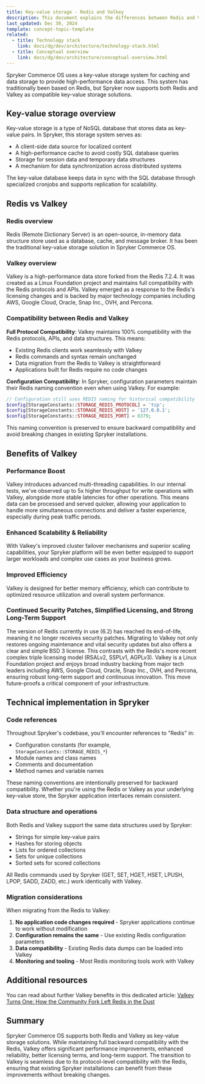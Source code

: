 ```yaml
---
title: Key-value storage - Redis and Valkey
description: This document explains the differences between Redis and Valkey, their compatibility, and the benefits of Valkey migration in Spryker Commerce OS.
last_updated: Dec 30, 2024
template: concept-topic-template
related:
  - title: Technology stack
    link: docs/dg/dev/architecture/technology-stack.html
  - title: Conceptual overview
    link: docs/dg/dev/architecture/conceptual-overview.html
---
```


Spryker Commerce OS uses a key-value storage system for caching and data storage to provide high-performance data access. This system has traditionally been based on Redis, but Spryker now supports both Redis and Valkey as compatible key-value storage solutions.

## Key-value storage overview

Key-value storage is a type of NoSQL database that stores data as key-value pairs. In Spryker, this storage system serves as:

- A client-side data source for localized content
- A high-performance cache to avoid costly SQL database queries
- Storage for session data and temporary data structures
- A mechanism for data synchronization across distributed systems

The key-value database keeps data in sync with the SQL database through specialized cronjobs and supports replication for scalability.

## Redis vs Valkey

### Redis overview

Redis (Remote Dictionary Server) is an open-source, in-memory data structure store used as a database, cache, and message broker. It has been the traditional key-value storage solution in Spryker Commerce OS.

### Valkey overview

Valkey is a high-performance data store forked from the Redis 7.2.4. It was created as a Linux Foundation project and maintains full compatibility with the Redis protocols and APIs. Valkey emerged as a response to the Redis's licensing changes and is backed by major technology companies including AWS, Google Cloud, Oracle, Snap Inc., OVH, and Percona.

### Compatibility between Redis and Valkey

**Full Protocol Compatibility**: Valkey maintains 100% compatibility with the Redis protocols, APIs, and data structures. This means:

- Existing Redis clients work seamlessly with Valkey
- Redis commands and syntax remain unchanged
- Data migration from the Redis to Valkey is straightforward
- Applications built for Redis require no code changes

**Configuration Compatibility**: In Spryker, configuration parameters maintain their Redis naming convention even when using Valkey. For example:

```php
// Configuration still uses REDIS naming for historical compatibility
$config[StorageConstants::STORAGE_REDIS_PROTOCOL] = 'tcp';
$config[StorageConstants::STORAGE_REDIS_HOST] = '127.0.0.1';
$config[StorageConstants::STORAGE_REDIS_PORT] = 6379;
```

This naming convention is preserved to ensure backward compatibility and avoid breaking changes in existing Spryker installations.

## Benefits of Valkey

### Performance Boost

Valkey introduces advanced multi-threading capabilities. In our internal tests, we've observed up to 5x higher throughput for write operations with Valkey, alongside more stable latencies for other operations. This means data can be processed and served quicker, allowing your application to handle more simultaneous connections and deliver a faster experience, especially during peak traffic periods.

### Enhanced Scalability & Reliability

With Valkey's improved cluster failover mechanisms and superior scaling capabilities, your Spryker platform will be even better equipped to support larger workloads and complex use cases as your business grows.

### Improved Efficiency

Valkey is designed for better memory efficiency, which can contribute to optimized resource utilization and overall system performance.

### Continued Security Patches, Simplified Licensing, and Strong Long-Term Support

The version of Redis currently in use (6.2) has reached its end-of-life, meaning it no longer receives security patches. Migrating to Valkey not only restores ongoing maintenance and vital security updates but also offers a clear and simple BSD 3 license. This contrasts with the Redis's more recent complex triple licensing model (RSALv2, SSPLv1, AGPLv3). Valkey is a Linux Foundation project and enjoys broad industry backing from major tech leaders including AWS, Google Cloud, Oracle, Snap Inc., OVH, and Percona, ensuring robust long-term support and continuous innovation. This move future-proofs a critical component of your infrastructure.

## Technical implementation in Spryker

### Code references

Throughout Spryker's codebase, you'll encounter references to "Redis" in:

- Configuration constants (for example, `StorageConstants::STORAGE_REDIS_*`)
- Module names and class names
- Comments and documentation
- Method names and variable names

These naming conventions are intentionally preserved for backward compatibility. Whether you're using the Redis or Valkey as your underlying key-value store, the Spryker application interfaces remain consistent.

### Data structure and operations

Both Redis and Valkey support the same data structures used by Spryker:

- Strings for simple key-value pairs
- Hashes for storing objects
- Lists for ordered collections
- Sets for unique collections
- Sorted sets for scored collections

All Redis commands used by Spryker (GET, SET, HGET, HSET, LPUSH, LPOP, SADD, ZADD, etc.) work identically with Valkey.

### Migration considerations

When migrating from the Redis to Valkey:

1. **No application code changes required** - Spryker applications continue to work without modification
2. **Configuration remains the same** - Use existing Redis configuration parameters
3. **Data compatibility** - Existing Redis data dumps can be loaded into Valkey
4. **Monitoring and tooling** - Most Redis monitoring tools work with Valkey

## Additional resources

You can read about further Valkey benefits in this dedicated article: [Valkey Turns One: How the Community Fork Left Redis in the Dust](https://www.gomomento.com/blog/valkey-turns-one-how-the-community-fork-left-redis-in-the-dust/)

## Summary

Spryker Commerce OS supports both Redis and Valkey as key-value storage solutions. While maintaining full backward compatibility with the Redis, Valkey offers significant performance improvements, enhanced reliability, better licensing terms, and long-term support. The transition to Valkey is seamless due to its protocol-level compatibility with the Redis, ensuring that existing Spryker installations can benefit from these improvements without breaking changes.
